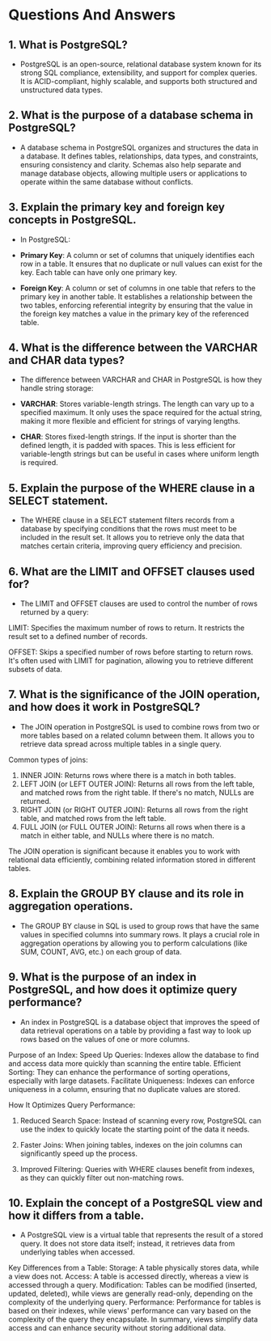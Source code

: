 # Questions And Answers

## 1. What is PostgreSQL?

- PostgreSQL is an open-source, relational database system known for its strong SQL compliance, extensibility, and support for complex queries. It is ACID-compliant, highly scalable, and supports both structured and unstructured data types.

## 2. What is the purpose of a database schema in PostgreSQL?

- A database schema in PostgreSQL organizes and structures the data in a database. It defines tables, relationships, data types, and constraints, ensuring consistency and clarity. Schemas also help separate and manage database objects, allowing multiple users or applications to operate within the same database without conflicts.

## 3. Explain the primary key and foreign key concepts in PostgreSQL.

- In PostgreSQL:

- **Primary Key**: A column or set of columns that uniquely identifies each row in a table. It ensures that no duplicate or null values can exist for the key. Each table can have only one primary key.

- **Foreign Key**: A column or set of columns in one table that refers to the primary key in another table. It establishes a relationship between the two tables, enforcing referential integrity by ensuring that the value in the foreign key matches a value in the primary key of the referenced table.

## 4. What is the difference between the VARCHAR and CHAR data types?

- The difference between VARCHAR and CHAR in PostgreSQL is how they handle string storage:

- **VARCHAR**: Stores variable-length strings. The length can vary up to a specified maximum. It only uses the space required for the actual string, making it more flexible and efficient for strings of varying lengths.
- **CHAR**: Stores fixed-length strings. If the input is shorter than the defined length, it is padded with spaces. This is less efficient for variable-length strings but can be useful in cases where uniform length is required.

## 5. Explain the purpose of the WHERE clause in a SELECT statement.

- The WHERE clause in a SELECT statement filters records from a database by specifying conditions that the rows must meet to be included in the result set. It allows you to retrieve only the data that matches certain criteria, improving query efficiency and precision.

## 6. What are the LIMIT and OFFSET clauses used for?

- The LIMIT and OFFSET clauses are used to control the number of rows returned by a query:

LIMIT: Specifies the maximum number of rows to return. It restricts the result set to a defined number of records.

OFFSET: Skips a specified number of rows before starting to return rows. It's often used with LIMIT for pagination, allowing you to retrieve different subsets of data.

## 7. What is the significance of the JOIN operation, and how does it work in PostgreSQL?

- The JOIN operation in PostgreSQL is used to combine rows from two or more tables based on a related column between them. It allows you to retrieve data spread across multiple tables in a single query.

Common types of joins:

1. INNER JOIN: Returns rows where there is a match in both tables.
2. LEFT JOIN (or LEFT OUTER JOIN): Returns all rows from the left table, and matched rows from the right table. If there's no match, NULLs are returned.
3. RIGHT JOIN (or RIGHT OUTER JOIN): Returns all rows from the right table, and matched rows from the left table.
4. FULL JOIN (or FULL OUTER JOIN): Returns all rows when there is a match in either table, and NULLs where there is no match.

The JOIN operation is significant because it enables you to work with relational data efficiently, combining related information stored in different tables.

## 8. Explain the GROUP BY clause and its role in aggregation operations.

- The GROUP BY clause in SQL is used to group rows that have the same values in specified columns into summary rows. It plays a crucial role in aggregation operations by allowing you to perform calculations (like SUM, COUNT, AVG, etc.) on each group of data.

## 9. What is the purpose of an index in PostgreSQL, and how does it optimize query performance?

- An index in PostgreSQL is a database object that improves the speed of data retrieval operations on a table by providing a fast way to look up rows based on the values of one or more columns.

Purpose of an Index:
Speed Up Queries: Indexes allow the database to find and access data more quickly than scanning the entire table.
Efficient Sorting: They can enhance the performance of sorting operations, especially with large datasets.
Facilitate Uniqueness: Indexes can enforce uniqueness in a column, ensuring that no duplicate values are stored.

How It Optimizes Query Performance:

1. Reduced Search Space: Instead of scanning every row, PostgreSQL can use the index to quickly locate the starting point of the data it needs.

2. Faster Joins: When joining tables, indexes on the join columns can significantly speed up the process.

3. Improved Filtering: Queries with WHERE clauses benefit from indexes, as they can quickly filter out non-matching rows.

## 10. Explain the concept of a PostgreSQL view and how it differs from a table.

- A PostgreSQL view is a virtual table that represents the result of a stored query. It does not store data itself; instead, it retrieves data from underlying tables when accessed.

Key Differences from a Table:
Storage: A table physically stores data, while a view does not.
Access: A table is accessed directly, whereas a view is accessed through a query.
Modification: Tables can be modified (inserted, updated, deleted), while views are generally read-only, depending on the complexity of the underlying query.
Performance: Performance for tables is based on their indexes, while views' performance can vary based on the complexity of the query they encapsulate.
In summary, views simplify data access and can enhance security without storing additional data.
